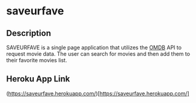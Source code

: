 # saveurfave

## Description
SAVEURFAVE is a single page application that utilizes the [OMDB](http://www.omdbapi.com/) API to request movie data. The user can search for movies and then add them to their favorite movies list.

## Heroku App Link
(https://saveurfave.herokuapp.com/)[https://saveurfave.herokuapp.com/]